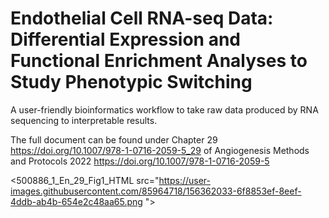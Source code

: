 # Endothelial Cell RNA-seq Data: Differential Expression and Functional Enrichment Analyses to Study Phenotypic Switching

A user-friendly bioinformatics workflow to take raw data produced by RNA sequencing to interpretable results.

The full document can be found under Chapter 29 <https://doi.org/10.1007/978-1-0716-2059-5_29> of Angiogenesis Methods and Protocols 2022 <https://doi.org/10.1007/978-1-0716-2059-5>

<500886_1_En_29_Fig1_HTML src="https://user-images.githubusercontent.com/85964718/156362033-6f8853ef-8eef-4ddb-ab4b-654e2c48aa65.png ">
